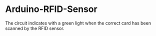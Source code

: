 # Arduino-RFID-Sensor
The circuit indicates with a green light when the correct card has been scanned by the RFID sensor.
